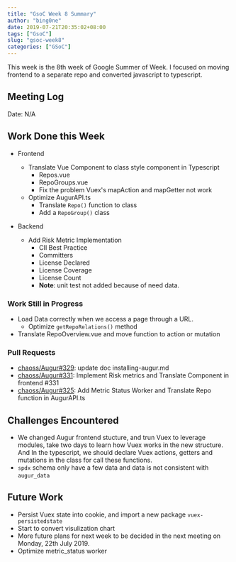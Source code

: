 ```yaml
---
title: "GsoC Week 8 Summary"
author: "bing0ne"
date: 2019-07-21T20:35:02+08:00
tags: ["GsoC"]
slug: "gsoc-week8"
categories: ["GSoC"]
---
```


This week is the 8th week of Google Summer of Week. I focused on moving frontend to a separate repo and converted javascript to typescript. 

<!--more-->

## Meeting Log

Date: N/A


## Work Done this Week

- Frontend
  - Translate Vue Component to class style component in Typescript
    - Repos.vue
    - RepoGroups.vue
    - Fix the problem Vuex's mapAction and mapGetter not work
  - Optimize AugurAPI.ts 
    - Translate `Repo()` function to class
    - Add a `RepoGroup()` class

- Backend 
  - Add Risk Metric Implementation 
    - CII Best Practice
    - Committers
    - License Declared
    - License Coverage
    - License Count
    - **Note**: unit test not added because of need data. 

### Work Still in Progress
- Load Data correctly when we access a page through a URL. 
  - Optimize `getRepoRelations()` method
- Translate RepoOverview.vue and move function to action or mutation

### Pull Requests
- [chaoss/Augur#329](https://github.com/chaoss/augur/pull/329): update doc installing-augur.md 
- [chaoss/Augur#331](https://github.com/chaoss/augur/pull/319): Implement Risk metrics and Translate Component in frontend #331
- [chaoss/Augur#325](https://github.com/chaoss/augur/pull/325): Add Metric Status Worker and Translate Repo function in AugurAPI.ts



## Challenges Encountered
- We changed Augur frontend stucture, and trun Vuex to leverage modules, take two days to learn how Vuex works in the new structure. And In the typescript, we should declare Vuex actions, getters and mutations in the class for call these functions. 
- `spdx` schema only have a few data and data is not consistent with `augur_data`

## Future Work 
- Persist Vuex state into cookie, and import a new package `vuex-persistedstate`
- Start to convert visulization chart
- More future plans for next week to be decided in the next meeting on Monday, 22th July 2019.
- Optimize metric_status worker